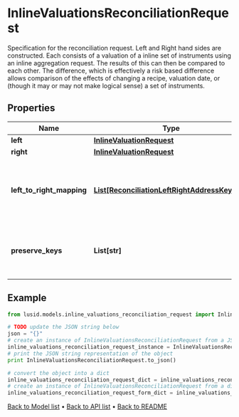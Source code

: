# InlineValuationsReconciliationRequest

Specification for the reconciliation request. Left and Right hand sides are constructed. Each consists of a valuation of a inline set of instruments  using an inline aggregation request. The results of this can then be compared to each other. The difference, which is effectively a risk based  difference allows comparison of the effects of changing a recipe, valuation date, or (though it may or may not make logical sense) a set of instruments.

## Properties
Name | Type | Description | Notes
------------ | ------------- | ------------- | -------------
**left** | [**InlineValuationRequest**](InlineValuationRequest.md) |  | 
**right** | [**InlineValuationRequest**](InlineValuationRequest.md) |  | 
**left_to_right_mapping** | [**List[ReconciliationLeftRightAddressKeyPair]**](ReconciliationLeftRightAddressKeyPair.md) | The mapping from property keys requested by left aggregation to property keys on right hand side | [optional] 
**preserve_keys** | **List[str]** | List of keys to preserve (from rhs) in the diff. Used in conjunction with filtering/grouping | [optional] 

## Example

```python
from lusid.models.inline_valuations_reconciliation_request import InlineValuationsReconciliationRequest

# TODO update the JSON string below
json = "{}"
# create an instance of InlineValuationsReconciliationRequest from a JSON string
inline_valuations_reconciliation_request_instance = InlineValuationsReconciliationRequest.from_json(json)
# print the JSON string representation of the object
print InlineValuationsReconciliationRequest.to_json()

# convert the object into a dict
inline_valuations_reconciliation_request_dict = inline_valuations_reconciliation_request_instance.to_dict()
# create an instance of InlineValuationsReconciliationRequest from a dict
inline_valuations_reconciliation_request_form_dict = inline_valuations_reconciliation_request.from_dict(inline_valuations_reconciliation_request_dict)
```
[Back to Model list](../README.md#documentation-for-models) &#8226; [Back to API list](../README.md#documentation-for-api-endpoints) &#8226; [Back to README](../README.md)


